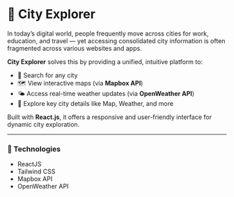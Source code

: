 # 🌆 City Explorer

In today’s digital world, people frequently move across cities for work, education, and travel — yet accessing consolidated city information is often fragmented across various websites and apps.

**City Explorer** solves this by providing a unified, intuitive platform to:

- 🔎 Search for any city
- 🗺️ View interactive maps (via **Mapbox API**)
- 🌤️ Access real-time weather updates (via **OpenWeather API**)
- 📍 Explore key city details like Map, Weather, and more

Built with **React.js**, it offers a responsive and user-friendly interface for dynamic city exploration.

---

### 🚀 Technologies

- ReactJS
- Tailwind CSS
- Mapbox API
- OpenWeather API
